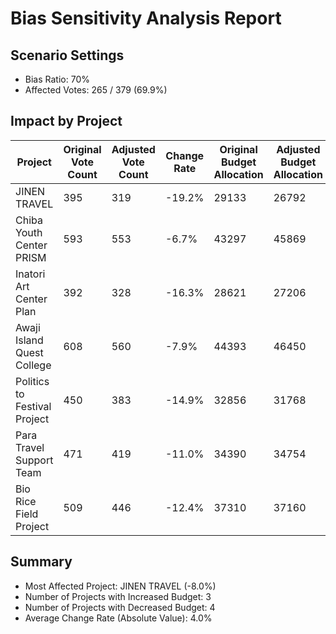 # Bias Sensitivity Analysis Report

## Scenario Settings

- Bias Ratio: 70%
- Affected Votes: 265 / 379 (69.9%)

## Impact by Project

| Project | Original Vote Count | Adjusted Vote Count | Change Rate | Original Budget Allocation | Adjusted Budget Allocation | Change Rate |
|------------|------------|------------|------------|------------|------------|------------|
| JINEN TRAVEL | 395 | 319 | -19.2% | 29133 | 26792 | -8.0% |
| Chiba Youth Center PRISM | 593 | 553 | -6.7% | 43297 | 45869 | 5.9% |
| Inatori Art Center Plan | 392 | 328 | -16.3% | 28621 | 27206 | -4.9% |
| Awaji Island Quest College | 608 | 560 | -7.9% | 44393 | 46450 | 4.6% |
| Politics to Festival Project | 450 | 383 | -14.9% | 32856 | 31768 | -3.3% |
| Para Travel Support Team | 471 | 419 | -11.0% | 34390 | 34754 | 1.1% |
| Bio Rice Field Project | 509 | 446 | -12.4% | 37310 | 37160 | -0.4% |

## Summary

- Most Affected Project: JINEN TRAVEL (-8.0%)
- Number of Projects with Increased Budget: 3
- Number of Projects with Decreased Budget: 4
- Average Change Rate (Absolute Value): 4.0%
